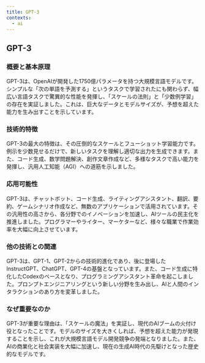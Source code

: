 ```yaml
---
title: GPT-3
contexts:
  - ai
---
```


## GPT-3

<Context name="ai">

### 概要と基本原理
GPT-3は、OpenAIが開発した1750億パラメータを持つ大規模言語モデルです。シンプルな「次の単語を予測する」というタスクで学習されたにも関わらず、幅広い言語タスクで驚異的な性能を発揮し、「スケールの法則」と「少数例学習」の存在を実証しました。これは、巨大なデータとモデルサイズが、予想を超えた能力を生み出すことを示しています。

### 技術的特徴
GPT-3の最大の特徴は、その圧倒的なスケールとフューショット学習能力です。例示を少数見せるだけで、新しいタスクを理解し適切な出力を生成できます。また、コード生成、数学問題解決、創作文章作成など、多様なタスクで高い能力を発揮し、汎用人工知能（AGI）への道筋を示しました。

### 応用可能性
GPT-3は、チャットボット、コード生成、ライティングアシスタント、翻訳、要約、ゲームシナリオ作成など、無数のアプリケーションで活用されています。その汎用性の高さから、各分野でのイノベーションを加速し、AIツールの民主化を推進しました。プログラマーやライター、マーケターなど、様々な職業で作業効率を大幅に向上させています。

### 他の技術との関連
GPT-3は、GPT-1、GPT-2からの技術的進化であり、後に登場したInstructGPT、ChatGPT、GPT-4の基盤となっています。また、コード生成に特化したCodexのベースとなり、プログラミングアシスタント革命を起こしました。プロンプトエンジニアリングという新しい分野を生み出し、AIと人間のインタラクションのあり方を変革しました。

### なぜ重要なのか
GPT-3が重要な理由は、「スケールの魔法」を実証し、現代のAIブームの火付け役となったことです。モデルのサイズを大きくしれば、予想を超えた能力が発現することを示し、これが大規模言語モデル開発競争の発端となりました。また、AIの商業化と社会実装を大幅に加速し、現在の生成AI時代の先駆けとなった歴史的なモデルです。

</Context>
